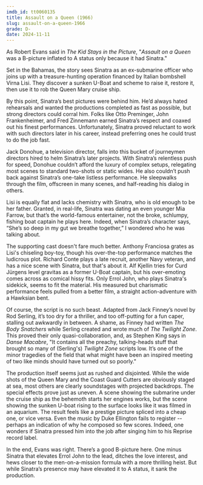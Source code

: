 ```yaml
---
imdb_id: tt0060135
title: Assault on a Queen (1966)
slug: assault-on-a-queen-1966
grade: D-
date: 2024-11-11
---
```


As Robert Evans said in _The Kid Stays in the Picture_, "_Assault on a Queen_ was a B-picture inflated to A status only because it had Sinatra."

Set in the Bahamas, the story sees Sinatra as an ex-submarine officer who joins up with a treasure-hunting operation financed by Italian bombshell Virna Lisi. They discover a sunken U-Boat and scheme to raise it, restore it, then use it to rob the Queen Mary cruise ship.

By this point, Sinatra’s best pictures were behind him. He’d always hated rehearsals and wanted the productions completed as fast as possible, but strong directors could corral him. Folks like Otto Preminger, John Frankenheimer, and Fred Zinnemann earned Sinatra’s respect and coaxed out his finest performances. Unfortunately, Sinatra proved reluctant to work with such directors later in his career, instead preferring ones he could trust to do the job fast.

Jack Donohue, a television director, falls into this bucket of journeymen directors hired to helm Sinatra’s later projects. With Sinatra’s relentless push for speed, Donohue couldn’t afford the luxury of complex setups, relegating most scenes to standard two-shots or static wides. He also couldn’t push back against Sinatra’s one-take listless performance. He sleepwalks through the film, offscreen in many scenes, and half-reading his dialog in others.

Lisi is equally flat and lacks chemistry with Sinatra, who is old enough to be her father. Granted, in real-life, Sinatra was dating an even younger Mia Farrow, but that’s the world-famous entertainer, not the broke, schlumpy, fishing boat captain he plays here. Indeed, when Sinatra’s character says, “She’s so deep in my gut we breathe together,” I wondered who he was talking about.

The supporting cast doesn't fare much better. Anthony Franciosa grates as Lisi's chiseling boy-toy, though his over-the-top performance matches the ludicrous plot. Richard Conte plays a late recruit, another Navy veteran, and has a nice scene with Sinatra, but that's about it. Alf Kjellin tries for Curd Jürgens level gravitas as a former U-Boat captain, but his over-emoting comes across as comical hissy fits. Only Errol John, who plays Sinatra's sidekick, seems to fit the material. His measured but charismatic performance feels pulled from a better film, a straight action-adventure with a Hawksian bent.

Of course, the script is no such beast. Adapted from Jack Finney’s novel by Rod Serling, it’s too dry for a thriller, and too off-putting for a fun caper, stalling out awkwardly in between. A shame, as Finney had written _The Body Snatchers_ while Serling created and wrote much of _The Twilight Zone_. This proved their only quasi-collaboration, and, as Stephen King says in _Danse Macabre_, "It contains all the preachy, talking-heads stuff that brought so many of (Serling's) _Twilight Zone_ scripts low. It’s one of the minor tragedies of the field that what might have been an inspired meeting of two like minds should have turned out so poorly."

The production itself seems just as rushed and disjointed. While the wide shots of the Queen Mary and the Coast Guard Cutters are obviously staged at sea, most others are clearly soundstages with projected backdrops. The special effects prove just as uneven. A scene showing the submarine under the cruise ship as the behemoth starts her engines works, but the scene showing the sunken U-boat rising to the surface looks like it was filmed in an aquarium. The result feels like a prestige picture spliced into a cheap one, or vice versa. Even the music by Duke Ellington fails to register -- perhaps an indication of why he composed so few scores. Indeed, one wonders if Sinatra pressed him into the job after singing him to his Reprise record label.

In the end, Evans was right. There’s a good B-picture here. One minus Sinatra that elevates Errol John to the lead, ditches the love interest, and hews closer to the men-on-a-mission formula with a more thrilling heist. But while Sinatra’s presence may have elevated it to A status, it sank the production.
